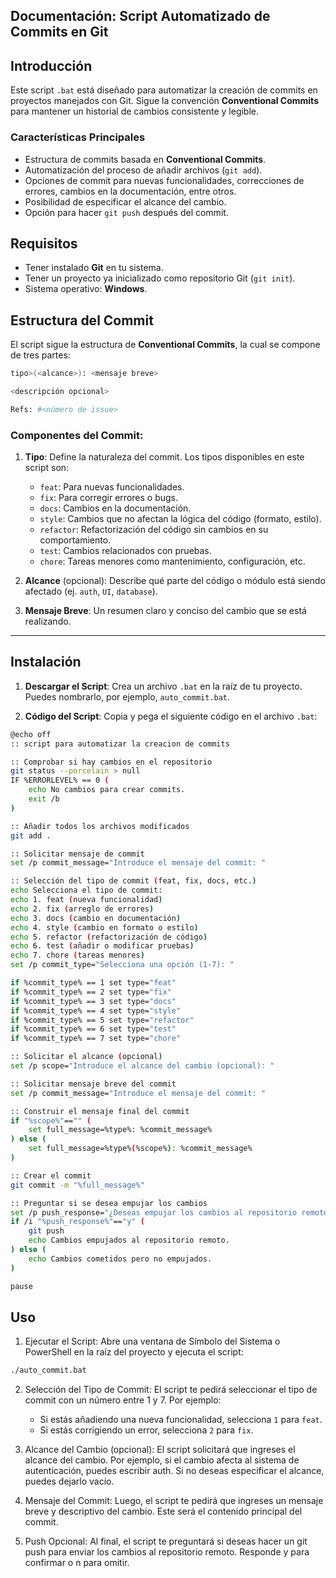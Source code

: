 ## Documentación: Script Automatizado de Commits en Git

## Introducción

Este script `.bat` está diseñado para automatizar la creación de commits en proyectos manejados con Git. Sigue la convención **Conventional Commits** para mantener un historial de cambios consistente y legible.

### Características Principales
- Estructura de commits basada en **Conventional Commits**.
- Automatización del proceso de añadir archivos (`git add`).
- Opciones de commit para nuevas funcionalidades, correcciones de errores, cambios en la documentación, entre otros.
- Posibilidad de especificar el alcance del cambio.
- Opción para hacer `git push` después del commit.

## Requisitos
- Tener instalado **Git** en tu sistema.
- Tener un proyecto ya inicializado como repositorio Git (`git init`).
- Sistema operativo: **Windows**.

## Estructura del Commit

El script sigue la estructura de **Conventional Commits**, la cual se compone de tres partes:
```bash 
tipo>(<alcance>): <mensaje breve>

<descripción opcional>

Refs: #<número de issue>
```
### Componentes del Commit:
1. **Tipo**: Define la naturaleza del commit. Los tipos disponibles en este script son:
   - `feat`: Para nuevas funcionalidades.
   - `fix`: Para corregir errores o bugs.
   - `docs`: Cambios en la documentación.
   - `style`: Cambios que no afectan la lógica del código (formato, estilo).
   - `refactor`: Refactorización del código sin cambios en su comportamiento.
   - `test`: Cambios relacionados con pruebas.
   - `chore`: Tareas menores como mantenimiento, configuración, etc.

2. **Alcance** (opcional): Describe qué parte del código o módulo está siendo afectado (ej. `auth`, `UI`, `database`).

3. **Mensaje Breve**: Un resumen claro y conciso del cambio que se está realizando.

---

## Instalación

1. **Descargar el Script**: 
   Crea un archivo `.bat` en la raíz de tu proyecto. Puedes nombrarlo, por ejemplo, `auto_commit.bat`.

2. **Código del Script**:
   Copia y pega el siguiente código en el archivo `.bat`:

```bash 
@echo off
:: script para automatizar la creacion de commits

:: Comprobar si hay cambios en el repositorio
git status --porcelain > null
IF %ERRORLEVEL% == 0 (
    echo No cambios para crear commits.
    exit /b
)

:: Añadir todos los archivos modificados
git add .

:: Solicitar mensaje de commit
set /p commit_message="Introduce el mensaje del commit: "

:: Selección del tipo de commit (feat, fix, docs, etc.)
echo Selecciona el tipo de commit:
echo 1. feat (nueva funcionalidad)
echo 2. fix (arreglo de errores)
echo 3. docs (cambio en documentación)
echo 4. style (cambio en formato o estilo)
echo 5. refactor (refactorización de código)
echo 6. test (añadir o modificar pruebas)
echo 7. chore (tareas menores)
set /p commit_type="Selecciona una opción (1-7): "

if %commit_type% == 1 set type="feat"
if %commit_type% == 2 set type="fix"
if %commit_type% == 3 set type="docs"
if %commit_type% == 4 set type="style"
if %commit_type% == 5 set type="refactor"
if %commit_type% == 6 set type="test"
if %commit_type% == 7 set type="chore"

:: Solicitar el alcance (opcional)
set /p scope="Introduce el alcance del cambio (opcional): "

:: Solicitar mensaje breve del commit
set /p commit_message="Introduce el mensaje del commit: "

:: Construir el mensaje final del commit
if "%scope%"=="" (
    set full_message=%type%: %commit_message%
) else (
    set full_message=%type%(%scope%): %commit_message%
)

:: Crear el commit
git commit -m "%full_message%"

:: Preguntar si se desea empujar los cambios
set /p push_response="¿Deseas empujar los cambios al repositorio remoto? (y/n): "
if /i "%push_response%"=="y" (
    git push
    echo Cambios empujados al repositorio remoto.
) else (
    echo Cambios cometidos pero no empujados.
)

pause
```

## Uso

1. Ejecutar el Script: Abre una ventana de Símbolo del Sistema o PowerShell en la raíz del proyecto y ejecuta el script:
```bash 
./auto_commit.bat
```

2. Selección del Tipo de Commit: El script te pedirá seleccionar el tipo de commit con un número entre 1 y 7. Por ejemplo:
    -   Si estás añadiendo una nueva funcionalidad, selecciona `1` para `feat`. 
    -   Si estás corrigiendo un error, selecciona `2` para `fix`.

3. Alcance del Cambio (opcional): El script solicitará que ingreses el alcance del cambio. Por ejemplo, si el cambio afecta al sistema de autenticación, puedes escribir auth. Si no deseas especificar el alcance, puedes dejarlo vacío.

4. Mensaje del Commit: Luego, el script te pedirá que ingreses un mensaje breve y descriptivo del cambio. Este será el contenido principal del commit.

5. Push Opcional: Al final, el script te preguntará si deseas hacer un git push para enviar los cambios al repositorio remoto. Responde y para confirmar o n para omitir.